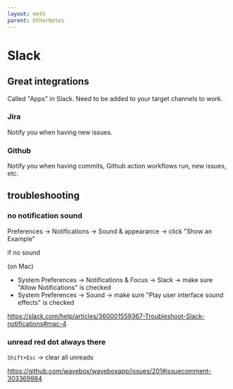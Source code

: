 ```yaml
---
layout: meth
parent: OtherNotes
---
```


# Slack

## Great integrations

Called "Apps" in Slack. Need to be added to your target channels to work.

### Jira

Notify you when having new issues.

### Github

Notify you when having commits, Github action workflows run, new issues, etc.

## troubleshooting

### no notification sound

Preferences -> Notifications -> Sound & appearance -> click "Show an Example"  

if no sound

(on Mac)

- System Preferences -> Notifications & Focus -> Slack -> make sure "Allow Notifications" is checked
- System Preferences -> Sound -> make sure "Play user interface sound effects" is checked

<https://slack.com/help/articles/360001559367-Troubleshoot-Slack-notifications#mac-4>

### unread red dot always there

`Shift+Esc` -> clear all unreads

<https://github.com/wavebox/waveboxapp/issues/201#issuecomment-303369984>